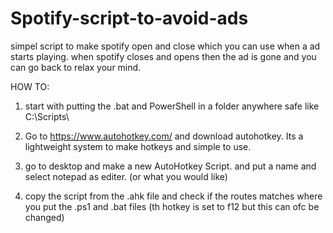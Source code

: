 # Spotify-script-to-avoid-ads
simpel script to make spotify open and close which you can use when a ad starts playing. when spotify closes and opens then the ad is gone and you can go back to relax your mind.

HOW TO:
1. start with putting the .bat and PowerShell in a folder anywhere safe like C:\Scripts\

2. Go to https://www.autohotkey.com/ and download autohotkey. Its a lightweight system to make hotkeys and simple to use.

3. go to desktop and make a new  AutoHotkey Script. and put a name and select notepad as editer. (or what you would like)

4. copy the script from the .ahk file and check if the routes matches where you put the .ps1 and .bat files (th hotkey is set to f12 but this can ofc be changed)

